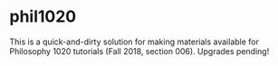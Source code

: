 # phil1020
This is a quick-and-dirty solution for making materials available for Philosophy 1020 tutorials (Fall 2018, section 006). Upgrades pending!
